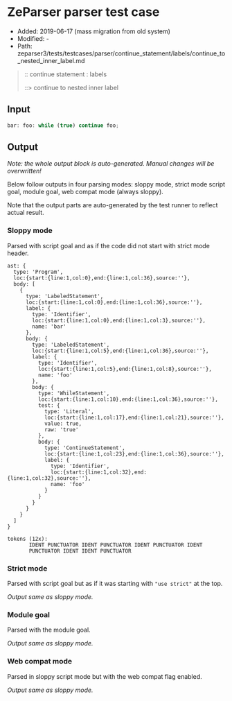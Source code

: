 # ZeParser parser test case

- Added: 2019-06-17 (mass migration from old system)
- Modified: -
- Path: zeparser3/tests/testcases/parser/continue_statement/labels/continue_to_nested_inner_label.md

> :: continue statement : labels
>
> ::> continue to nested inner label

## Input

`````js
bar: foo: while (true) continue foo;
`````

## Output

_Note: the whole output block is auto-generated. Manual changes will be overwritten!_

Below follow outputs in four parsing modes: sloppy mode, strict mode script goal, module goal, web compat mode (always sloppy).

Note that the output parts are auto-generated by the test runner to reflect actual result.

### Sloppy mode

Parsed with script goal and as if the code did not start with strict mode header.

`````
ast: {
  type: 'Program',
  loc:{start:{line:1,col:0},end:{line:1,col:36},source:''},
  body: [
    {
      type: 'LabeledStatement',
      loc:{start:{line:1,col:0},end:{line:1,col:36},source:''},
      label: {
        type: 'Identifier',
        loc:{start:{line:1,col:0},end:{line:1,col:3},source:''},
        name: 'bar'
      },
      body: {
        type: 'LabeledStatement',
        loc:{start:{line:1,col:5},end:{line:1,col:36},source:''},
        label: {
          type: 'Identifier',
          loc:{start:{line:1,col:5},end:{line:1,col:8},source:''},
          name: 'foo'
        },
        body: {
          type: 'WhileStatement',
          loc:{start:{line:1,col:10},end:{line:1,col:36},source:''},
          test: {
            type: 'Literal',
            loc:{start:{line:1,col:17},end:{line:1,col:21},source:''},
            value: true,
            raw: 'true'
          },
          body: {
            type: 'ContinueStatement',
            loc:{start:{line:1,col:23},end:{line:1,col:36},source:''},
            label: {
              type: 'Identifier',
              loc:{start:{line:1,col:32},end:{line:1,col:32},source:''},
              name: 'foo'
            }
          }
        }
      }
    }
  ]
}

tokens (12x):
       IDENT PUNCTUATOR IDENT PUNCTUATOR IDENT PUNCTUATOR IDENT
       PUNCTUATOR IDENT IDENT PUNCTUATOR
`````

### Strict mode

Parsed with script goal but as if it was starting with `"use strict"` at the top.

_Output same as sloppy mode._

### Module goal

Parsed with the module goal.

_Output same as sloppy mode._

### Web compat mode

Parsed in sloppy script mode but with the web compat flag enabled.

_Output same as sloppy mode._

